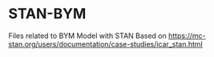 # STAN-BYM
Files related to BYM Model with STAN
Based on https://mc-stan.org/users/documentation/case-studies/icar_stan.html
